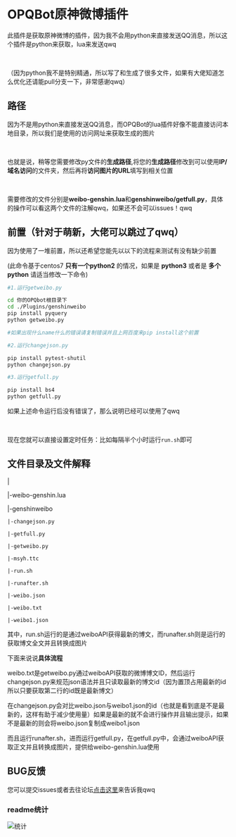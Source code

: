 # OPQBot原神微博插件
此插件是获取原神微博的插件，因为我不会用python来直接发送QQ消息，所以这个插件是python来获取，lua来发送qwq

<br>

（因为python我不是特别精通，所以写了和生成了很多文件，如果有大佬知道怎么优化还请能pull分支一下，非常感谢qwq）

## 路径
因为不是用python来直接发送QQ消息，而OPQBot的lua插件好像不能直接访问本地目录，所以我们是使用的访问网址来获取生成的图片

<br>

也就是说，稍等您需要修改py文件的**生成路径**,将您的**生成路径**修改到可以使用**IP/域名访问**的文件夹，然后再将**访问图片的URL**填写到相关位置

<br>

需要修改的文件分别是**weibo-genshin.lua**和**genshinweibo/getfull.py**，具体的操作可以看这两个文件的注解qwq，如果还不会可以issues！qwq

## 前置（针对于萌新，大佬可以跳过了qwq）
因为使用了一堆前置，所以还希望您能先以以下的流程来测试有没有缺少前置
<br>

(此命令基于centos7 **只有一个python2** 的情况，如果是 **python3** 或者是 **多个python** 请适当修改一下命令)

```sh
#1.运行getweibo.py

cd 你的OPQbot根目录下
cd ./Plugins/genshinweibo
pip install pyquery
python getweibo.py

#如果出现什么name什么的错误请复制错误并且上网百度来pip install这个前置

#2.运行changejson.py

pip install pytest-shutil
python changejson.py

#3.运行getfull.py

pip install bs4
python getfull.py
```
如果上述命令运行后没有错误了，那么说明已经可以使用了qwq

<br>

现在您就可以直接设置定时任务：比如每隔半个小时运行```run.sh```即可


## 文件目录及文件解释
|

|-weibo-genshin.lua

|-genshinweibo

    |-changejson.py

    |-getfull.py

    |-getweibo.py

    |-msyh.ttc

    |-run.sh

    |-runafter.sh

    |-weibo.json

    |-weibo.txt
    
    |-weibo1.json

其中，run.sh运行的是通过weiboAPI获得最新的博文，而runafter.sh则是运行的获取博文全文并且转换成图片

下面来说说**具体流程**

weibo.txt是getweibo.py通过weiboAPI获取的微博博文ID，然后运行changejson.py来规范json语法并且只读取最新的博文id（因为置顶占用最新的id所以只要获取第二行的id既是最新博文）

在changejson.py会对比weibo.json与weibo1.json的id（也就是看到底是不是最新的，这样有助于减少使用量）如果是最新的就不会进行操作并且输出提示，如果不是最新的则会将weibo.json复制成weibo1.json

而且运行runafter.sh，进而运行getfull.py，在getfull.py中，会通过weiboAPI获取正文并且转换成图片，提供给weibo-genshin.lua使用

## BUG反馈

您可以提交issues或者去往论坛[点击这里](http://sakura-forum.pysio.online/t/github-bug)来告诉我qwq

### readme统计

![统计](https://count.getloli.com/get/@misaka10843?theme=elbooru)
